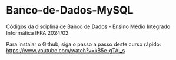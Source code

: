 # Banco-de-Dados-MySQL
Códigos da disciplina de Banco de Dados - Ensino Médio Integrado Informática IFPA 2024/02

Para instalar o Github, siga o passo a passo deste curso rápido: 
<https://www.youtube.com/watch?v=kB5e-gTAl_s>
